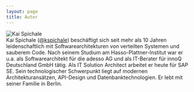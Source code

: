 ```yaml
---
layout: page
title: Autor
---
```


<div>

<div class="portrait">
<img src="spichale.JPG" alt="Kai Spichale"/>
</div>
Kai Spichale (<a href="https://twitter.com/kspichale">@kspichale</a>) beschäftigt sich seit mehr als 10 Jahren leidenschaftlich mit Softwarearchitekturen von verteilten Systemen und sauberem Code. Nach seinem Studium am Hasso-Plattner-Institut war er u.a. als Softwarearchitekt für die adesso AG und als IT-Berater für innoQ Deutschland GmbH tätig. Als IT Solution Architect arbeitet er heute für SAP SE. Sein technologischer Schwerpunkt liegt auf modernen Architekturansätzen, API-Design und Datenbanktechnologien. Er lebt mit seiner Familie in Berlin.
</div>
